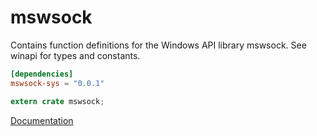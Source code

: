# mswsock #
Contains function definitions for the Windows API library mswsock. See winapi for types and constants.

```toml
[dependencies]
mswsock-sys = "0.0.1"
```

```rust
extern crate mswsock;
```

[Documentation](https://retep998.github.io/doc/winapi/mswsock/)
